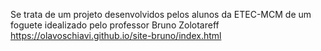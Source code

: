 Se trata de um projeto desenvolvidos pelos alunos da ETEC-MCM de um foguete idealizado pelo professor Bruno Zolotareff
https://olavoschiavi.github.io/site-bruno/index.html
